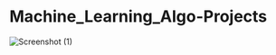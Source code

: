 # Machine_Learning_Algo-Projects
![Screenshot (1)](https://user-images.githubusercontent.com/65164493/135611650-6b685c9a-5632-443e-b035-d0f3e15a1a54.png)
